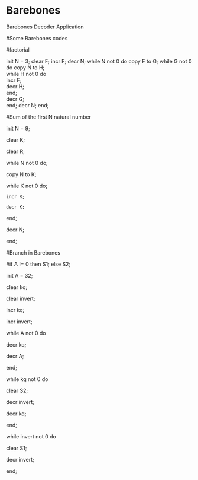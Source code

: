 # Barebones
Barebones Decoder Application

#Some Barebones codes

#factorial

init N = 3;
clear F;
incr F;
decr N;
while N not 0 do
  copy F to G; 
  while G not 0 do
    copy N to H;   
    while H not 0 do  
      incr F;     
      decr H;    
    end;  
    decr G;  
  end; 
  decr N; 
end;



#Sum of the first N natural number

init N = 9;

clear K;

clear R;

while N not 0 do;

  copy N to K;
  
  while K not 0 do;
  
    incr R;
    
    decr K;
    
  end;
  
  decr N;
  
end;


#Branch in Barebones

#if A != 0 then S1; else S2;

init A = 32;

clear kq;

clear invert;

incr kq;

incr invert;

while A not 0 do

  decr kq;
  
  decr A;
  
end;

while kq not 0 do

  clear S2;
  
  decr invert;
  
  decr kq;
  
end;

while invert not 0 do

  clear S1;
  
  decr invert;
  
end;

